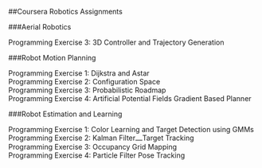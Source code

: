 ##Coursera Robotics Assignments

###Aerial Robotics 

Programming Exercise 3: 3D Controller and Trajectory Generation

###Robot Motion Planning

Programming Exercise 1: Dijkstra and Astar  
Programming Exercise 2: Configuration Space  
Programming Exercise 3: Probabilistic Roadmap  
Programming Exercise 4: Artificial Potential Fields Gradient Based Planner

###Robot Estimation and Learning

Programming Exercise 1: Color Learning and Target Detection using GMMs  
Programming Exercise 2: Kalman Filter⎼Target Tracking  
Programming Exercise 3: Occupancy Grid Mapping  
Programming Exercise 4: Particle Filter Pose Tracking